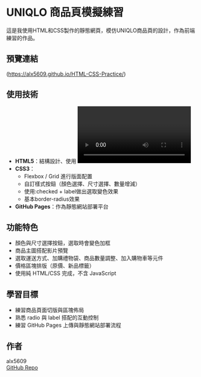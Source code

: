 # UNIQLO 商品頁模擬練習

這是我使用HTML和CSS製作的靜態網頁，模仿UNIQLO商品頁的設計，作為前端練習的作品。

## 預覽連結

(https://alx5609.github.io/HTML-CSS-Practice/)

## 使用技術

- **HTML5**：結構設計、使用 <video>、表單元素（radio、select、button）等基本標籤
- **CSS3**：
  - Flexbox / Grid 進行版面配置
  - 自訂樣式按鈕（顏色選擇、尺寸選擇、數量增減）
  - 使用:checked + label做出選取變色效果
  - 基本border-radius效果
- **GitHub Pages**：作為靜態網站部署平台

## 功能特色

- 顏色與尺寸選擇按鈕，選取時會變色加框
- 商品主圖搭配影片預覽
- 選取運送方式、加購禮物袋、商品數量調整、加入購物車等元件
- 價格區塊排版（原價、新品標籤）
- 使用純 HTML/CSS 完成，不含 JavaScript

## 學習目標

- 練習商品頁面切版與區塊佈局
- 熟悉 radio 與 label 搭配的互動控制
- 練習 GitHub Pages 上傳與靜態網站部署流程

## 作者

alx5609  
[GitHub Repo](https://github.com/alx5609/HTML-CSS-Practice)
